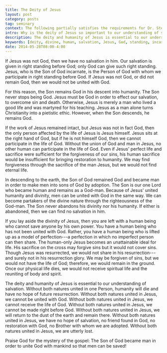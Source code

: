 ```yaml
---
title: The Deity of Jesus
layout: post
category: posts
tag: seminary
context: The following partially satisfies the requirements for Dr. Steven McKinion's Christian Theology II class at Southeastern Baptist Theological Seminary.
intro: Why is the deity of Jesus so important to our understanding of salvation?
description: The deity and humanity of Jesus is essential to our understanding of salvation. Without both natures united in one Person, humanity will die and have no hope of future resurrection. 
keywords: [deity, divine, human, salvation, Jesus, God, standing, incarnate, work]
date: 2014-05-28T08:00-4:00
---
```


If Jesus was not God, then we have no salvation in him. Our salvation is given in right standing before God; only God can give such right standing. Jesus, who is the Son of God incarnate, is the Person of God with whom we participate in right standing before God. If Jesus was not God, or did not remain God, then we would not be united with God.

For this reason, the Son remains God in his descent into humanity. The Son never stops being God. Jesus must be God in order to effect our salvation, to overcome sin and death. Otherwise, Jesus is merely a man who lived a good life and was martyred for his teaching. Jesus as a man alone turns Christianity into a pietistic ethic. However, when the Son descends, he remains God.

If the work of Jesus remained intact, but Jesus was not in fact God, then the only person affected by the life of Jesus is Jesus himself. Jesus sits at the right hand of God, but if he is not himself God, then we cannot participate in the life of God. Without the union of God and man in Jesus, no other human can participate in the life of God. Even if Jesus' perfect life and sacrifice were sufficient for the forgiveness of our sins, his human sacrifice would be insufficient for bringing restoration to humanity. We may find forgiveness through the sacrifice of the man Jesus, but we would not find eternal life.

In descending to the earth, the Son of God remained God and became man in order to make men into sons of God by adoption. The Son is our one Lord  who became human and remains as a God-man. Because of Jesus' united humanity and divinity, men can be united with God in the same way. We can become partakers of the divine nature through the righteousness of the God-man. The Son never abandons his divinity nor his humanity. If either is abandoned, then we can find no salvation in him.

If you lay aside the divinity of Jesus, then you are left with a human being who cannot save anyone by his own power. You have a human being who has not been united with God. Rather, you have a human being who is lifted up as a model of perfection---a perfection in which no imperfect person can then share. The human-only Jesus becomes an unattainable ideal for life. His sacrifice on the cross may forgive sins but it would not cover sins. Though Jesus was resurrected, we would not share in his resurrection---and surely not in his resurrection glory. We may be forgiven of sins, but we would not have the life of God; therefore, we would remain in the ground. Once our physical life dies, we would not receive spiritual life and the reuniting of body and spirit.

The deity and humanity of Jesus is essential to our understanding of salvation. Without both natures united in one Person, humanity will die and have no hope of future resurrection. Without both natures united in Jesus, we cannot be united with God. Without both natures united in Jesus, we cannot receive the life of God. Without both natures united in Jesus, we cannot be made right before God. Without both natures united in Jesus, we will return to the dust of the earth and remain there. Without both natures united in Jesus, we have no hope of salvation, no friend found in God, no restoration with God, no Brother with whom we are adopted. Without both natures united in Jesus, we are utterly lost.

Praise God for the mystery of the gospel: The Son of God became man in order to unite God with mankind so that men can be saved!
